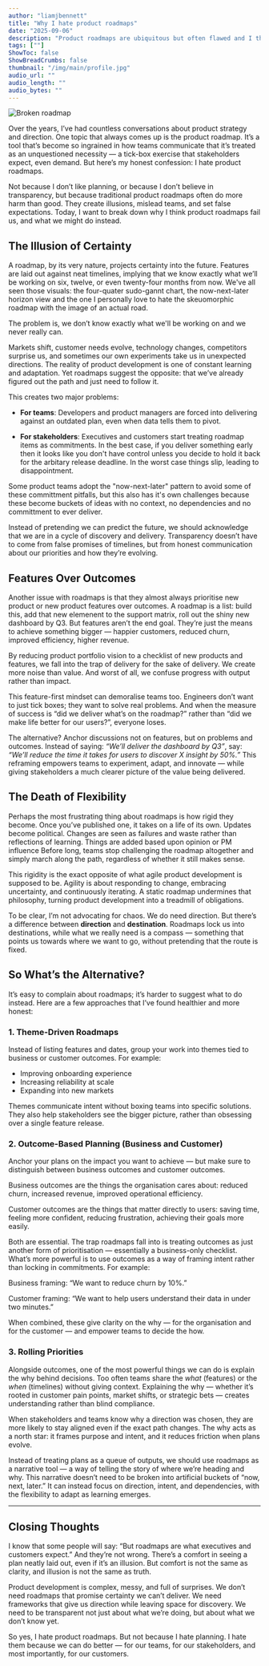 ```yaml
---
author: "liamjbennett"
title: "Why I hate product roadmaps"
date: "2025-09-06"
description: "Product roadmaps are ubiquitous but often flawed and I think we can do better"
tags: [""]
ShowToc: false
ShowBreadCrumbs: false
thumbnail: "/img/main/profile.jpg"
audio_url: ""
audio_length: ""
audio_bytes: ""
---
```


![Broken roadmap](/img/2025/why-i-hate-roadmaps.png)

Over the years, I’ve had countless conversations about product strategy and direction. One topic that always comes up is the product roadmap. It’s a tool that’s become so ingrained in how teams communicate that it’s treated as an unquestioned necessity — a tick-box exercise that stakeholders expect, even demand. But here’s my honest confession: I hate product roadmaps.

Not because I don’t like planning, or because I don’t believe in transparency, but because traditional product roadmaps often do more harm than good. They create illusions, mislead teams, and set false expectations. Today, I want to break down why I think product roadmaps fail us, and what we might do instead.

## The Illusion of Certainty

A roadmap, by its very nature, projects certainty into the future. Features are laid out against neat timelines, implying that we know exactly what we’ll be working on six, twelve, or even twenty-four months from now. We've all seen those visuals: the four-quater sudo-gannt chart, the now-next-later horizon view and the one I personally love to hate the skeuomorphic roadmap with the image of an actual road.

The problem is, we don’t know exactly what we'll be working on and we never really can.

Markets shift, customer needs evolve, technology changes, competitors surprise us, and sometimes our own experiments take us in unexpected directions. The reality of product development is one of constant learning and adaptation. Yet roadmaps suggest the opposite: that we’ve already figured out the path and just need to follow it.

This creates two major problems:

* **For teams**: Developers and product managers are forced into delivering against an outdated plan, even when data tells them to pivot.

* **For stakeholders**: Executives and customers start treating roadmap items as commitments. In the best case, if you deliver something early then it looks like you don't have control unless you decide to hold it back for the arbitary release deadline. In the worst case things slip, leading to disappointment.

Some product teams adopt the "now-next-later" pattern to avoid some of these committment pitfalls, but this also has it's own challenges because these become buckets of ideas with no context, no dependencies and no committment to ever deliver.

Instead of pretending we can predict the future, we should acknowledge that we are in a cycle of discovery and delivery. Transparency doesn’t have to come from false promises of timelines, but from honest communication about our priorities and how they’re evolving.

## Features Over Outcomes

Another issue with roadmaps is that they almost always prioritise new product or new product features over outcomes. A roadmap is a list: build this, add that new elemenent to the support matrix, roll out the shiny new dashboard by Q3. But features aren’t the end goal. They’re just the means to achieve something bigger — happier customers, reduced churn, improved efficiency, higher revenue.

By reducing product portfolio vision to a checklist of new products and features, we fall into the trap of delivery for the sake of delivery. We create more noise than value. And worst of all, we confuse progress with output rather than impact.

This feature-first mindset can demoralise teams too. Engineers don’t want to just tick boxes; they want to solve real problems. And when the measure of success is “did we deliver what’s on the roadmap?” rather than “did we make life better for our users?”, everyone loses.

The alternative? Anchor discussions not on features, but on problems and outcomes. Instead of saying: *“We’ll deliver the dashboard by Q3”*, say: *“We’ll reduce the time it takes for users to discover X insight by 50%.”* This reframing empowers teams to experiment, adapt, and innovate — while giving stakeholders a much clearer picture of the value being delivered.

## The Death of Flexibility

Perhaps the most frustrating thing about roadmaps is how rigid they become. Once you’ve published one, it takes on a life of its own. Updates become political. Changes are seen as failures and waste rather than reflections of learning. Things are added based upon opinion or PM influence Before long, teams stop challenging the roadmap altogether and simply march along the path, regardless of whether it still makes sense.

This rigidity is the exact opposite of what agile product development is supposed to be. Agility is about responding to change, embracing uncertainty, and continuously iterating. A static roadmap undermines that philosophy, turning product development into a treadmill of obligations.

To be clear, I’m not advocating for chaos. We do need direction. But there’s a difference between **direction** and **destination**. Roadmaps lock us into destinations, while what we really need is a compass — something that points us towards where we want to go, without pretending that the route is fixed.

## So What’s the Alternative?

It’s easy to complain about roadmaps; it’s harder to suggest what to do instead. Here are a few approaches that I’ve found healthier and more honest:

### 1. Theme-Driven Roadmaps

Instead of listing features and dates, group your work into themes tied to business or customer outcomes. For example:

* Improving onboarding experience
* Increasing reliability at scale
* Expanding into new markets

Themes communicate intent without boxing teams into specific solutions. They also help stakeholders see the bigger picture, rather than obsessing over a single feature release.

### 2. Outcome-Based Planning (Business and Customer)

Anchor your plans on the impact you want to achieve — but make sure to distinguish between business outcomes and customer outcomes.

Business outcomes are the things the organisation cares about: reduced churn, increased revenue, improved operational efficiency.

Customer outcomes are the things that matter directly to users: saving time, feeling more confident, reducing frustration, achieving their goals more easily.

Both are essential. The trap roadmaps fall into is treating outcomes as just another form of prioritisation — essentially a business-only checklist. What’s more powerful is to use outcomes as a way of framing intent rather than locking in commitments. For example:

Business framing: “We want to reduce churn by 10%.”

Customer framing: “We want to help users understand their data in under two minutes.”

When combined, these give clarity on the why — for the organisation and for the customer — and empower teams to decide the how.

### 3. Rolling Priorities

Alongside outcomes, one of the most powerful things we can do is explain the why behind decisions. Too often teams share the *what* (features) or the *when* (timelines) without giving context. Explaining the why — whether it’s rooted in customer pain points, market shifts, or strategic bets — creates understanding rather than blind compliance.

When stakeholders and teams know why a direction was chosen, they are more likely to stay aligned even if the exact path changes. The why acts as a north star: it frames purpose and intent, and it reduces friction when plans evolve.

Instead of treating plans as a queue of outputs, we should use roadmaps as a narrative tool — a way of telling the story of where we’re heading and why. This narrative doesn’t need to be broken into artificial buckets of “now, next, later.” It can instead focus on direction, intent, and dependencies, with the flexibility to adapt as learning emerges.

---

## Closing Thoughts

I know that some people will say: “But roadmaps are what executives and customers expect.” And they’re not wrong. There’s a comfort in seeing a plan neatly laid out, even if it’s an illusion. But comfort is not the same as clarity, and illusion is not the same as truth.

Product development is complex, messy, and full of surprises. We don’t need roadmaps that promise certainty we can’t deliver. We need frameworks that give us direction while leaving space for discovery. We need to be transparent not just about what we’re doing, but about what we don’t know yet.

So yes, I hate product roadmaps. But not because I hate planning. I hate them because we can do better — for our teams, for our stakeholders, and most importantly, for our customers.